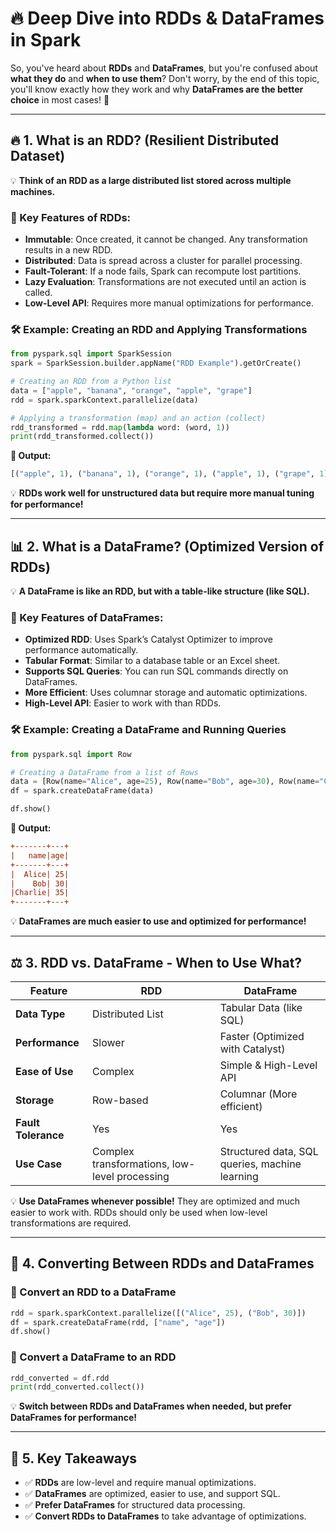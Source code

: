 # 🔥 **Deep Dive into RDDs & DataFrames in Spark**

So, you've heard about **RDDs** and **DataFrames**, but you're confused about **what they do** and **when to use them**? Don't worry, by the end of this topic, you'll know exactly how they work and why **DataFrames are the better choice** in most cases! 🚀

---

## 🔥 **1. What is an RDD? (Resilient Distributed Dataset)**

💡 **Think of an RDD as a large distributed list stored across multiple machines.**

### **🔹 Key Features of RDDs:**

- **Immutable**: Once created, it cannot be changed. Any transformation results in a new RDD.
- **Distributed**: Data is spread across a cluster for parallel processing.
- **Fault-Tolerant**: If a node fails, Spark can recompute lost partitions.
- **Lazy Evaluation**: Transformations are not executed until an action is called.
- **Low-Level API**: Requires more manual optimizations for performance.

### **🛠 Example: Creating an RDD and Applying Transformations**

```python
from pyspark.sql import SparkSession
spark = SparkSession.builder.appName("RDD Example").getOrCreate()

# Creating an RDD from a Python list
data = ["apple", "banana", "orange", "apple", "grape"]
rdd = spark.sparkContext.parallelize(data)

# Applying a transformation (map) and an action (collect)
rdd_transformed = rdd.map(lambda word: (word, 1))
print(rdd_transformed.collect())
```

**🔹 Output:**

```python
[("apple", 1), ("banana", 1), ("orange", 1), ("apple", 1), ("grape", 1)]
```

💡 **RDDs work well for unstructured data but require more manual tuning for performance!**

---

## 📊 **2. What is a DataFrame? (Optimized Version of RDDs)**

💡 **A DataFrame is like an RDD, but with a table-like structure (like SQL).**

### **🔹 Key Features of DataFrames:**

- **Optimized RDD**: Uses Spark’s Catalyst Optimizer to improve performance automatically.
- **Tabular Format**: Similar to a database table or an Excel sheet.
- **Supports SQL Queries**: You can run SQL commands directly on DataFrames.
- **More Efficient**: Uses columnar storage and automatic optimizations.
- **High-Level API**: Easier to work with than RDDs.

### **🛠 Example: Creating a DataFrame and Running Queries**

```python
from pyspark.sql import Row

# Creating a DataFrame from a list of Rows
data = [Row(name="Alice", age=25), Row(name="Bob", age=30), Row(name="Charlie", age=35)]
df = spark.createDataFrame(data)

df.show()
```

**🔹 Output:**

```ini
+-------+---+
|   name|age|
+-------+---+
|  Alice| 25|
|    Bob| 30|
|Charlie| 35|
+-------+---+
```

💡 **DataFrames are much easier to use and optimized for performance!**

---

## ⚖ **3. RDD vs. DataFrame - When to Use What?**

| Feature             | RDD                                           | DataFrame                                      |
| ------------------- | --------------------------------------------- | ---------------------------------------------- |
| **Data Type**       | Distributed List                              | Tabular Data (like SQL)                        |
| **Performance**     | Slower                                        | Faster (Optimized with Catalyst)               |
| **Ease of Use**     | Complex                                       | Simple & High-Level API                        |
| **Storage**         | Row-based                                     | Columnar (More efficient)                      |
| **Fault Tolerance** | Yes                                           | Yes                                            |
| **Use Case**        | Complex transformations, low-level processing | Structured data, SQL queries, machine learning |

💡 **Use DataFrames whenever possible!** They are optimized and much easier to work with. RDDs should only be used when low-level transformations are required.

---

## 🎯 **4. Converting Between RDDs and DataFrames**

### **🔹 Convert an RDD to a DataFrame**

```python
rdd = spark.sparkContext.parallelize([("Alice", 25), ("Bob", 30)])
df = spark.createDataFrame(rdd, ["name", "age"])
df.show()
```

### **🔹 Convert a DataFrame to an RDD**

```python
rdd_converted = df.rdd
print(rdd_converted.collect())
```

💡 **Switch between RDDs and DataFrames when needed, but prefer DataFrames for performance!**

---

## 🏁 **5. Key Takeaways**

- ✅ **RDDs** are low-level and require manual optimizations.
- ✅ **DataFrames** are optimized, easier to use, and support SQL.
- ✅ **Prefer DataFrames** for structured data processing.
- ✅ **Convert RDDs to DataFrames** to take advantage of optimizations.
